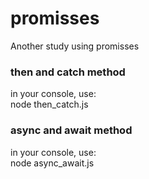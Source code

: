 # promisses
Another study using promisses<br/>
### then and catch method
in your console, use:<br/>
node then_catch.js<br/>

### async and await method
in your console, use:<br/>
node async_await.js<br/>

